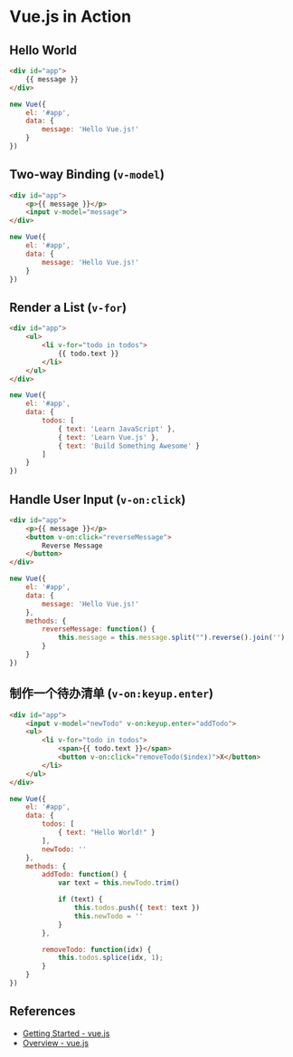# Vue.js in Action

## Hello World

```html
<div id="app">
	{{ message }}
</div>
```

```js
new Vue({
	el: '#app',
	data: {
		message: 'Hello Vue.js!'
	}
})
```

## Two-way Binding (`v-model`)

```html
<div id="app">
	<p>{{ message }}</p>
	<input v-model="message">
</div>
```

```js
new Vue({
	el: '#app',
	data: {
		message: 'Hello Vue.js!'
	}
})
```

## Render a List (`v-for`)

```html
<div id="app">
	<ul>
		<li v-for="todo in todos">
			{{ todo.text }}
		</li>
	</ul>
</div>
```

```js
new Vue({
	el: '#app',
	data: {
		todos: [
			{ text: 'Learn JavaScript' },
			{ text: 'Learn Vue.js' },
			{ text: 'Build Something Awesome' }
		]
	}
})
```

## Handle User Input (`v-on:click`)

```html
<div id="app">
	<p>{{ message }}</p>
	<button v-on:click="reverseMessage">
		Reverse Message
	</button>
</div>
```

```js
new Vue({
	el: '#app',
	data: {
		message: 'Hello Vue.js!'
	},
	methods: {
		reverseMessage: function() {
			this.message = this.message.split("").reverse().join('')
		}
	}
})
```

## 制作一个待办清单 (`v-on:keyup.enter`)

```html
<div id="app">
	<input v-model="newTodo" v-on:keyup.enter="addTodo">
	<ul>
		<li v-for="todo in todos">
			<span>{{ todo.text }}</span>
			<button v-on:click="removeTodo($index)">X</button>
		</li>
	</ul>
</div>
```

```js
new Vue({
	el: '#app',
	data: {
		todos: [
			{ text: "Hello World!" }
		],
		newTodo: ''
	},
	methods: {
		addTodo: function() {
			var text = this.newTodo.trim()

			if (text) {
				this.todos.push({ text: text })
				this.newTodo = ''
			}
		},

		removeTodo: function(idx) {
			this.todos.splice(idx, 1);
		}
	}
})
```

## References

* [Getting Started - vue.js](http://vuejs.org/guide/)
* [Overview - vue.js](http://vuejs.org/guide/overview.html)